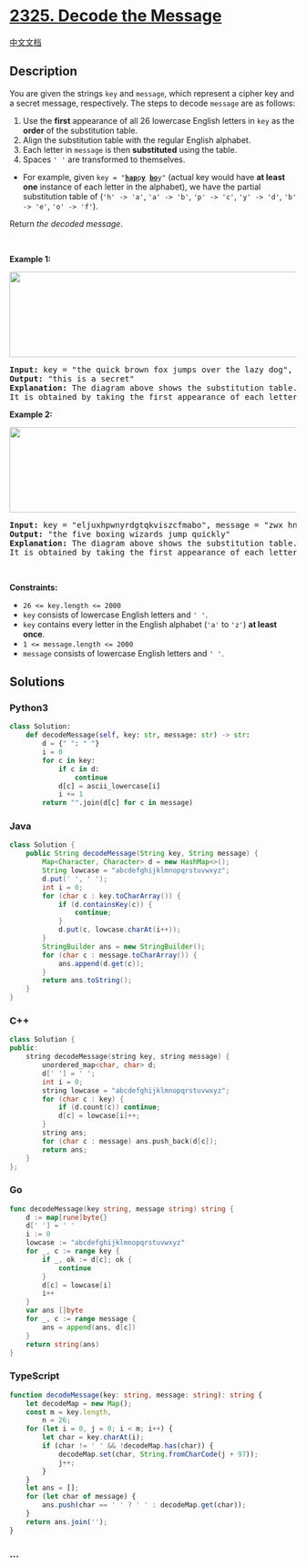 # [2325. Decode the Message](https://leetcode.com/problems/decode-the-message)

[中文文档](/solution/2300-2399/2325.Decode%20the%20Message/README.md)

## Description

<p>You are given the strings <code>key</code> and <code>message</code>, which represent a cipher key and a secret message, respectively. The steps to decode <code>message</code> are as follows:</p>

<ol>
	<li>Use the <strong>first</strong> appearance of all 26 lowercase English letters in <code>key</code> as the <strong>order</strong> of the substitution table.</li>
	<li>Align the substitution table with the regular English alphabet.</li>
	<li>Each letter in <code>message</code> is then <strong>substituted</strong> using the table.</li>
	<li>Spaces <code>&#39; &#39;</code> are transformed to themselves.</li>
</ol>

<ul>
	<li>For example, given <code>key = &quot;<u><strong>hap</strong></u>p<u><strong>y</strong></u> <u><strong>bo</strong></u>y&quot;</code> (actual key would have <strong>at least one</strong> instance of each letter in the alphabet), we have the partial substitution table of (<code>&#39;h&#39; -&gt; &#39;a&#39;</code>, <code>&#39;a&#39; -&gt; &#39;b&#39;</code>, <code>&#39;p&#39; -&gt; &#39;c&#39;</code>, <code>&#39;y&#39; -&gt; &#39;d&#39;</code>, <code>&#39;b&#39; -&gt; &#39;e&#39;</code>, <code>&#39;o&#39; -&gt; &#39;f&#39;</code>).</li>
</ul>

<p>Return <em>the decoded message</em>.</p>

<p>&nbsp;</p>
<p><strong class="example">Example 1:</strong></p>
<img alt="" src="https://fastly.jsdelivr.net/gh/doocs/leetcode@main/solution/2300-2399/2325.Decode%20the%20Message/images/ex1new4.jpg" style="width: 752px; height: 150px;" />
<pre>
<strong>Input:</strong> key = &quot;the quick brown fox jumps over the lazy dog&quot;, message = &quot;vkbs bs t suepuv&quot;
<strong>Output:</strong> &quot;this is a secret&quot;
<strong>Explanation:</strong> The diagram above shows the substitution table.
It is obtained by taking the first appearance of each letter in &quot;<u><strong>the</strong></u> <u><strong>quick</strong></u> <u><strong>brown</strong></u> <u><strong>f</strong></u>o<u><strong>x</strong></u> <u><strong>j</strong></u>u<u><strong>mps</strong></u> o<u><strong>v</strong></u>er the <u><strong>lazy</strong></u> <u><strong>d</strong></u>o<u><strong>g</strong></u>&quot;.
</pre>

<p><strong class="example">Example 2:</strong></p>
<img alt="" src="https://fastly.jsdelivr.net/gh/doocs/leetcode@main/solution/2300-2399/2325.Decode%20the%20Message/images/ex2new.jpg" style="width: 754px; height: 150px;" />
<pre>
<strong>Input:</strong> key = &quot;eljuxhpwnyrdgtqkviszcfmabo&quot;, message = &quot;zwx hnfx lqantp mnoeius ycgk vcnjrdb&quot;
<strong>Output:</strong> &quot;the five boxing wizards jump quickly&quot;
<strong>Explanation:</strong> The diagram above shows the substitution table.
It is obtained by taking the first appearance of each letter in &quot;<u><strong>eljuxhpwnyrdgtqkviszcfmabo</strong></u>&quot;.
</pre>

<p>&nbsp;</p>
<p><strong>Constraints:</strong></p>

<ul>
	<li><code>26 &lt;= key.length &lt;= 2000</code></li>
	<li><code>key</code> consists of lowercase English letters and <code>&#39; &#39;</code>.</li>
	<li><code>key</code> contains every letter in the English alphabet (<code>&#39;a&#39;</code> to <code>&#39;z&#39;</code>) <strong>at least once</strong>.</li>
	<li><code>1 &lt;= message.length &lt;= 2000</code></li>
	<li><code>message</code> consists of lowercase English letters and <code>&#39; &#39;</code>.</li>
</ul>

## Solutions

<!-- tabs:start -->

### **Python3**

```python
class Solution:
    def decodeMessage(self, key: str, message: str) -> str:
        d = {" ": " "}
        i = 0
        for c in key:
            if c in d:
                continue
            d[c] = ascii_lowercase[i]
            i += 1
        return "".join(d[c] for c in message)
```

### **Java**

```java
class Solution {
    public String decodeMessage(String key, String message) {
        Map<Character, Character> d = new HashMap<>();
        String lowcase = "abcdefghijklmnopqrstuvwxyz";
        d.put(' ', ' ');
        int i = 0;
        for (char c : key.toCharArray()) {
            if (d.containsKey(c)) {
                continue;
            }
            d.put(c, lowcase.charAt(i++));
        }
        StringBuilder ans = new StringBuilder();
        for (char c : message.toCharArray()) {
            ans.append(d.get(c));
        }
        return ans.toString();
    }
}
```

### **C++**

```cpp
class Solution {
public:
    string decodeMessage(string key, string message) {
        unordered_map<char, char> d;
        d[' '] = ' ';
        int i = 0;
        string lowcase = "abcdefghijklmnopqrstuvwxyz";
        for (char c : key) {
            if (d.count(c)) continue;
            d[c] = lowcase[i]++;
        }
        string ans;
        for (char c : message) ans.push_back(d[c]);
        return ans;
    }
};
```

### **Go**

```go
func decodeMessage(key string, message string) string {
	d := map[rune]byte{}
	d[' '] = ' '
	i := 0
	lowcase := "abcdefghijklmnopqrstuvwxyz"
	for _, c := range key {
		if _, ok := d[c]; ok {
			continue
		}
		d[c] = lowcase[i]
		i++
	}
	var ans []byte
	for _, c := range message {
		ans = append(ans, d[c])
	}
	return string(ans)
}
```

### **TypeScript**

```ts
function decodeMessage(key: string, message: string): string {
    let decodeMap = new Map();
    const m = key.length,
        n = 26;
    for (let i = 0, j = 0; i < m; i++) {
        let char = key.charAt(i);
        if (char != ' ' && !decodeMap.has(char)) {
            decodeMap.set(char, String.fromCharCode(j + 97));
            j++;
        }
    }
    let ans = [];
    for (let char of message) {
        ans.push(char == ' ' ? ' ' : decodeMap.get(char));
    }
    return ans.join('');
}
```

### **...**

```

```

<!-- tabs:end -->
